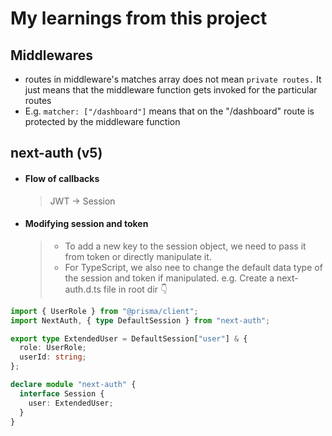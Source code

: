 # My learnings from this project

## Middlewares

- routes in middleware's matches array does not mean `private routes.` It just means that the middleware function gets invoked for the particular routes
- E.g. `matcher: ["/dashboard"]` means that on the "/dashboard" route is protected by the middleware function

## next-auth (v5)

- #### Flow of callbacks

  > JWT -> Session

- #### Modifying session and token
  > - To add a new key to the session object, we need to pass it from token or directly manipulate it.
  > - For TypeScript, we also nee to change the default data type of the session and token if manipulated.
  >   e.g. Create a next-auth.d.ts file in root dir :point_down:

```typescript
import { UserRole } from "@prisma/client";
import NextAuth, { type DefaultSession } from "next-auth";

export type ExtendedUser = DefaultSession["user"] & {
  role: UserRole;
  userId: string;
};

declare module "next-auth" {
  interface Session {
    user: ExtendedUser;
  }
}
```
